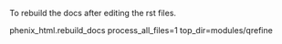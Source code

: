To rebuild the docs after editing the rst files.

phenix_html.rebuild_docs process_all_files=1 top_dir=modules/qrefine